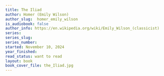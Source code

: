 ```yaml
---
title: The Iliad
author: Homer (Emily Wilson)
author_slug:  homer_emily_wilson
is_audiobook: false
author_info: https://en.wikipedia.org/wiki/Emily_Wilson_(classicist)
series:  
series_slug: 
series_number: 
started: November 10, 2024
year_finished: 
read_status: want to read
layout: book
book_cover_file: the_Iliad.jpg
---
```

